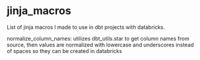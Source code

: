 # jinja_macros
List of jinja macros I made to use in dbt projects with databricks.

normalize_column_names: utilizes dbt_utils.star to get column names from source, then values are normalized with lowercase and underscores instead of spaces so they can be created in databricks
